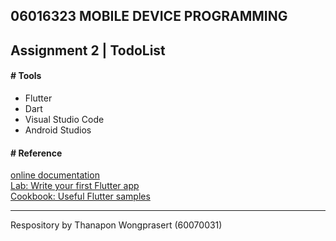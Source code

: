 
## 06016323 MOBILE DEVICE PROGRAMMING 

## Assignment 2 | TodoList

#### # Tools
- Flutter
- Dart
- Visual Studio Code
- Android Studios

#### # Reference

[online documentation](https://flutter.io/docs)\
[Lab: Write your first Flutter app](https://flutter.io/docs/get-started/codelab)\
[Cookbook: Useful Flutter samples](https://flutter.io/docs/cookbook)

---

Respository by Thanapon Wongprasert (60070031)
